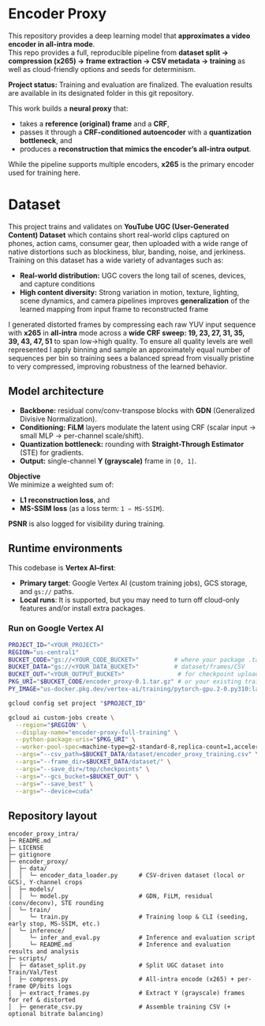 # Encoder Proxy

This repository provides a deep learning model that **approximates a video encoder in all-intra mode**.  
This repo provides a full, reproducible pipeline from **dataset split → compression (x265) → frame extraction → CSV metadata → training** as well as cloud-friendly options and seeds for determinism.

**Project status:** Training and evaluation are finalized. The evaluation results are available in its designated folder in this git repository.

This work builds a **neural proxy** that:
- takes a **reference (original) frame** and a **CRF**,
- passes it through a **CRF-conditioned autoencoder** with a **quantization bottleneck**, and
- produces a **reconstruction that mimics the encoder’s all-intra output**.

While the pipeline supports multiple encoders, **x265** is the primary encoder used for training here.

# Dataset
This project trains and validates on **YouTube UGC (User-Generated Content) Dataset** which contains short real-world clips captured on phones, action cams, consumer gear, then uploaded with a wide range of native distortions such as blockiness, blur, banding, noise, and jerkiness. Training on this dataset has a wide variety of advantages such as:
- **Real-world distribution:** UGC covers the long tail of scenes, devices, and capture conditions
- **High content diversity:** Strong variation in motion, texture, lighting, scene dynamics, and camera pipelines improves **generalization** of the learned mapping from input frame to reconstructed frame

 I generated distorted frames by compressing each raw YUV input sequence with **x265** in **all-intra** mode across a **wide CRF sweep: 19, 23, 27, 31, 35, 39, 43, 47, 51** to span low→high quality. To ensure all quality levels are well represented I apply binning and sample an approximately equal number of sequences per bin so training sees a balanced spread from visually pristine to very compressed, improving robustness of the learned behavior.

## Model architecture

- **Backbone:** residual conv/conv-transpose blocks with **GDN** (Generalized Divisive Normalization).
- **Conditioning:** **FiLM** layers modulate the latent using CRF (scalar input → small MLP → per-channel scale/shift).
- **Quantization bottleneck:** rounding with **Straight-Through Estimator** (STE) for gradients.
- **Output:** single-channel **Y (grayscale)** frame in `[0, 1]`.

**Objective**  
We minimize a weighted sum of:
- **L1 reconstruction loss**, and
- **MS-SSIM loss** (as a loss term: `1 − MS-SSIM`).

**PSNR** is also logged for visibility during training.

## Runtime environments

This codebase is **Vertex AI–first**:

- **Primary target**: Google Vertex AI (custom training jobs), GCS storage, and `gs://` paths.
- **Local runs**: It is supported, but you may need to turn off cloud-only features and/or install extra packages.

### Run on Google Vertex AI

```bash
PROJECT_ID="<YOUR_PROJECT>"
REGION="us-central1"
BUCKET_CODE="gs://<YOUR_CODE_BUCKET>"          # where your package .tar.gz lives
BUCKET_DATA="gs://<YOUR_DATA_BUCKET>"          # dataset/frames/CSV
BUCKET_OUT="<YOUR_OUTPUT_BUCKET>"               # for checkpoint uploads
PKG_URI="$BUCKET_CODE/encoder_proxy-0.1.tar.gz" # or your existing trainer-0.1.tar.gz
PY_IMAGE="us-docker.pkg.dev/vertex-ai/training/pytorch-gpu.2-0.py310:latest"

gcloud config set project "$PROJECT_ID"

gcloud ai custom-jobs create \
  --region="$REGION" \
  --display-name="encoder-proxy-full-training" \
  --python-package-uris="$PKG_URI" \
  --worker-pool-spec=machine-type=g2-standard-8,replica-count=1,accelerator-type=NVIDIA_L4,accelerator-count=1,executor-image-uri="$PY_IMAGE",python-module=encoder_proxy.train.task \
  --args="--csv_path=$BUCKET_DATA/dataset/encoder_proxy_training.csv" \
  --args="--frame_dir=$BUCKET_DATA/dataset/" \
  --args="--save_dir=/tmp/checkpoints" \
  --args="--gcs_bucket=$BUCKET_OUT" \
  --args="--save_best" \
  --args="--device=cuda"
```

## Repository layout
```text
encoder_proxy_intra/
├─ README.md
├─ LICENSE
├─ gitignore
├─ encoder_proxy/
│  ├─ data/
│  │  └─ encoder_data_loader.py      # CSV-driven dataset (local or GCS), Y-channel crops
│  ├─ models/
│  │  └─ model.py                    # GDN, FiLM, residual (conv/deconv), STE rounding
│  └─ train/
│     └─ train.py                    # Training loop & CLI (seeding, early stop, MS-SSIM, etc.)
│  └─ inference/
│     └─ infer_and_eval.py           # Inference and evaluation script
│     └─ README.md                   # Inference and evaluation results and analysis
├─ scripts/
│  ├─ dataset_split.py               # Split UGC dataset into Train/Val/Test
│  ├─ compress.py                    # All-intra encode (x265) + per-frame QP/bits logs
│  ├─ extract_frames.py              # Extract Y (grayscale) frames for ref & distorted
│  ├─ generate_csv.py                # Assemble training CSV (+ optional bitrate balancing)
```